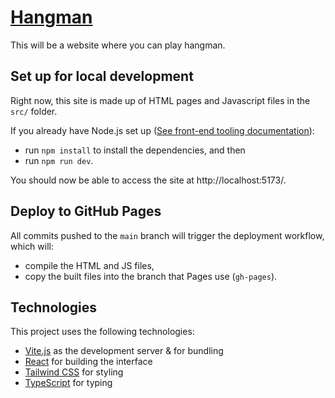 # [Hangman](https://sharmainelim.github.io/hangman/)

This will be a website where you can play hangman.

## Set up for local development

Right now, this site is made up of HTML pages and Javascript files
in the `src/` folder.

If you already have Node.js set up
([See front-end tooling documentation](docs/frontend-tooling.md)):

- run `npm install` to install the dependencies, and then
- run `npm run dev`.

You should now be able to access the site at http://localhost:5173/.

## Deploy to GitHub Pages

All commits pushed to the `main` branch will trigger the deployment workflow,
which will:

- compile the HTML and JS files,
- copy the built files into the branch that Pages use (`gh-pages`).

## Technologies

This project uses the following technologies:

- [Vite.js](https://vitejs.dev/) as the development server & for bundling
- [React](https://reactjs.org/) for building the interface
- [Tailwind CSS](https://tailwindcss.com/) for styling
- [TypeScript](https://www.typescriptlang.org/) for typing
